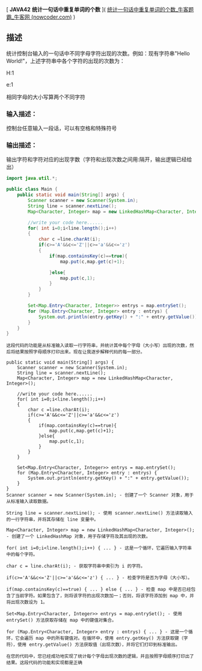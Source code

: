 [ **JAVA42** **统计一句话中重复单词的个数** ]( [统计一句话中重复单词的个数_牛客题霸_牛客网 (nowcoder.com)](https://www.nowcoder.com/practice/2128e598b5a5407195c31175b5b33360?tpId=220&tags=&title=&difficulty=0&judgeStatus=0&rp=0&sourceUrl=https%3A%2F%2Fwww.nowcoder.com%2Fexam%2Foj) )

## 描述

统计控制台输入的一句话中不同字⺟字符出现的次数。例如：现有字符串"Hello World!"，上述字符串中各个字符的出现的次数为：

H:1

e:1





相同字母的大小写算两个不同字符

### 输入描述：

控制台任意输入一段话，可以有空格和特殊符号

### 输出描述：

输出字符和字符对应的出现字数（字符和出现次数之间用:隔开，输出逻辑已经给出）

```java
import java.util.*;

public class Main {
    public static void main(String[] args) {
        Scanner scanner = new Scanner(System.in);
        String line = scanner.nextLine();
        Map<Character, Integer> map = new LinkedHashMap<Character, Integer>();

        //write your code here......
        for( int i=0;i<line.length();i++)
        {
            char c =line.charAt(i);
            if(c>='A'&&c<='Z'||c>='a'&&c<='z')
            {
                if(map.containsKey(c)==true){
                    map.put(c,map.get(c)+1);

                }else{
                    map.put(c,1);
                }
            }
        }

        Set<Map.Entry<Character, Integer>> entrys = map.entrySet();
        for (Map.Entry<Character, Integer> entry : entrys) {
            System.out.println(entry.getKey() + ":" + entry.getValue());
        }
    }
}
```

```
这段代码的功能是从标准输入读取一行字符串，并统计其中每个字母（大小写）出现的次数，然后将结果按照字母顺序打印出来。现在让我逐步解释代码的每一部分。

public static void main(String[] args) {
    Scanner scanner = new Scanner(System.in);
    String line = scanner.nextLine();
    Map<Character, Integer> map = new LinkedHashMap<Character, Integer>();

    //write your code here......
    for( int i=0;i<line.length();i++)
    {
        char c =line.charAt(i);
        if(c>='A'&&c<='Z'||c>='a'&&c<='z')
        {
            if(map.containsKey(c)==true){
                map.put(c,map.get(c)+1);
            }else{
                map.put(c,1);
            }
        }
    }

    Set<Map.Entry<Character, Integer>> entrys = map.entrySet();
    for (Map.Entry<Character, Integer> entry : entrys) {
        System.out.println(entry.getKey() + ":" + entry.getValue());
    }
}
Scanner scanner = new Scanner(System.in); - 创建了一个 Scanner 对象，用于从标准输入读取数据。

String line = scanner.nextLine(); - 使用 scanner.nextLine() 方法读取输入的一行字符串，并将其存储在 line 变量中。

Map<Character, Integer> map = new LinkedHashMap<Character, Integer>(); - 创建了一个 LinkedHashMap 对象，用于存储字符及其出现的次数。

for( int i=0;i<line.length();i++) { ... } - 这是一个循环，它遍历输入字符串中的每个字符。

char c = line.charAt(i); - 获取字符串中索引为 i 的字符。

if(c>='A'&&c<='Z'||c>='a'&&c<='z') { ... } - 检查字符是否为字母（大小写）。

if(map.containsKey(c)==true) { ... } else { ... } - 检查 map 中是否已经包含了当前字符。如果包含了，则将该字符的出现次数加一；否则，将该字符添加到 map 中，并将出现次数设为 1。

Set<Map.Entry<Character, Integer>> entrys = map.entrySet(); - 使用 entrySet() 方法获取存储在 map 中的键值对集合。

for (Map.Entry<Character, Integer> entry : entrys) { ... } - 这是一个循环，它会遍历 map 中的所有键值对。在循环中，使用 entry.getKey() 方法获取键（字符），使用 entry.getValue() 方法获取值（出现次数），并将它们打印到标准输出。

在您的代码中，您已经成功地实现了统计每个字母出现次数的逻辑，并且按照字母顺序打印出了结果。这段代码的功能和实现都是正确
```

